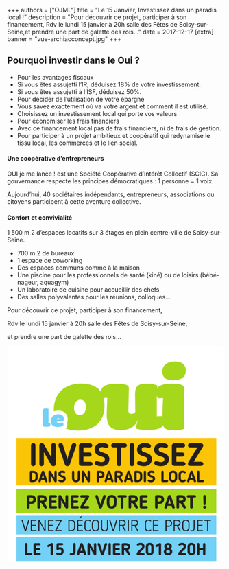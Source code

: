 +++
authors = ["OJML"]
title = "Le 15 Janvier, Investissez dans un paradis local !"
description = "Pour découvrir ce projet, participer à son financement, Rdv le lundi 15 janvier à 20h salle des Fêtes de Soisy-sur-Seine,et prendre une part de galette des rois…"
date = 2017-12-17
[extra]
banner = "vue-archiacconcept.jpg"
+++

## Pourquoi investir dans le Oui ?

* Pour les avantages fiscaux
* Si vous êtes assujetti l’IR, déduisez 18% de votre investissement.
* Si vous êtes assujetti à l’ISF, déduisez 50%.
* Pour décider de l’utilisation de votre épargne
* Vous savez exactement où va votre argent et comment il est utilisé.
* Choisissez un investissement local qui porte vos valeurs
* Pour économiser les frais financiers
* Avec ce financement local pas de frais financiers, ni de frais de gestion.
* Pour participer à un projet ambitieux et coopératif qui redynamise le tissu local, les commerces et le lien social.

#### Une coopérative d’entrepreneurs

OUI je me lance ! est une Société Coopérative d’Intérêt Collectif (SCIC). Sa gouvernance respecte les principes démocratiques : 1 personne = 1 voix.

Aujourd’hui, 40 sociétaires indépendants, entrepreneurs, associations ou citoyens participent à cette aventure collective.

#### Confort et convivialité

1 500 m 2 d’espaces locatifs sur 3 étages en plein centre-ville de Soisy-sur-Seine.

* 700 m 2 de bureaux
* 1 espace de coworking
* Des espaces communs comme à la maison
* Une piscine pour les professionnels de santé (kiné) ou de loisirs (bébé-nageur, aquagym)
* Un laboratoire de cuisine pour accueillir des chefs
* Des salles polyvalentes pour les réunions, colloques…

Pour découvrir ce projet, participer à son financement,

Rdv le lundi 15 janvier à 20h salle des Fêtes de Soisy-sur-Seine,

et prendre une part de galette des rois…

![Investissez !](vignette-investissez.png)
